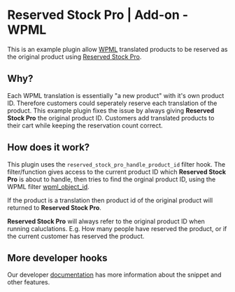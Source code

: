 # Reserved Stock Pro | Add-on - WPML

This is an example plugin allow [WPML](https://wpml.org/) translated products to be reserved as the original product using [Reserved Stock Pro](https://puri.io/plugin/reserved-stock-pro-for-woocommerce/).

## Why?

Each WPML translation is essentially "a new product" with it's own product ID. Therefore customers could seperately reserve each translation of the product. This example plugin fixes the issue by always giving **Reserved Stock Pro** the original product ID. Customers add translated products to their cart while keeping the reservation count correct.

## How does it work? 

This plugin uses the `reserved_stock_pro_handle_product_id` filter hook. The filter/function gives access to the current product ID which **Reserved Stock Pro** is about to handle, then tries to find the orginal product ID, using the WPML filter [wpml_object_id](https://wpml.org/wpml-hook/wpml_object_id/).

If the product is a translation then product id of the original product will returned to **Reserved Stock Pro**.

**Reserved Stock Pro** will always refer to the original product ID when running caluclations. E.g. How many people have reserved the product, or if the current customer has reserved the product.

## More developer hooks
Our developer [documentation](https://puri.io/docs/reserved-stock-pro/hooks/) has more information about the snippet and other features.
